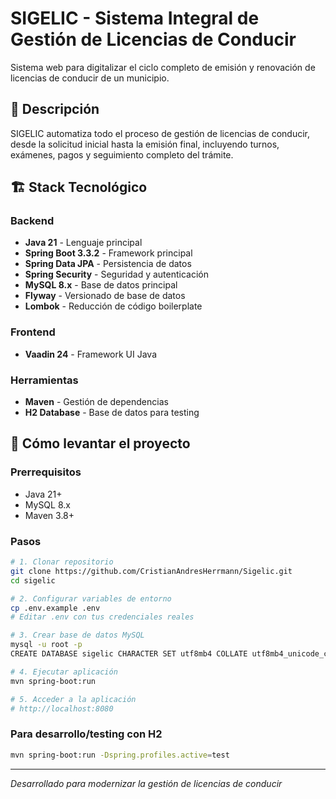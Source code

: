 # SIGELIC - Sistema Integral de Gestión de Licencias de Conducir

Sistema web para digitalizar el ciclo completo de emisión y renovación de licencias de conducir de un municipio.

## 🎯 Descripción

SIGELIC automatiza todo el proceso de gestión de licencias de conducir, desde la solicitud inicial hasta la emisión final, incluyendo turnos, exámenes, pagos y seguimiento completo del trámite.

## 🏗️ Stack Tecnológico

### Backend
- **Java 21** - Lenguaje principal
- **Spring Boot 3.3.2** - Framework principal
- **Spring Data JPA** - Persistencia de datos
- **Spring Security** - Seguridad y autenticación
- **MySQL 8.x** - Base de datos principal
- **Flyway** - Versionado de base de datos
- **Lombok** - Reducción de código boilerplate

### Frontend
- **Vaadin 24** - Framework UI Java

### Herramientas
- **Maven** - Gestión de dependencias
- **H2 Database** - Base de datos para testing

## 🚀 Cómo levantar el proyecto

### Prerrequisitos
- Java 21+
- MySQL 8.x
- Maven 3.8+

### Pasos

```bash
# 1. Clonar repositorio
git clone https://github.com/CristianAndresHerrmann/Sigelic.git
cd sigelic

# 2. Configurar variables de entorno
cp .env.example .env
# Editar .env con tus credenciales reales

# 3. Crear base de datos MySQL
mysql -u root -p
CREATE DATABASE sigelic CHARACTER SET utf8mb4 COLLATE utf8mb4_unicode_ci;

# 4. Ejecutar aplicación
mvn spring-boot:run

# 5. Acceder a la aplicación
# http://localhost:8080
```

### Para desarrollo/testing con H2
```bash
mvn spring-boot:run -Dspring.profiles.active=test
```

---

*Desarrollado para modernizar la gestión de licencias de conducir*
